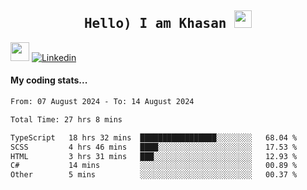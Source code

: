 <h2 align='center'><samp><strong>Hello) I am Khasan <img src="https://media.giphy.com/media/hvRJCLFzcasrR4ia7z/giphy.gif" width="28px" height="28px"></strong></samp></h2>

<img src="https://media.giphy.com/media/WUlplcMpOCEmTGBtBW/giphy.gif" width="30"> [![Linkedin](https://img.shields.io/badge/LinkedIn-Khasan%20Rashidov-blue?logo=Linkedin&logoColor=blue&labelColor=black&style=flat-square)](https://www.linkedin.com/in/khasanr)  

#### My coding stats...
<!--START_SECTION:waka-->

```txt
From: 07 August 2024 - To: 14 August 2024

Total Time: 27 hrs 8 mins

TypeScript   18 hrs 32 mins  █████████████████░░░░░░░░   68.04 %
SCSS         4 hrs 46 mins   ████░░░░░░░░░░░░░░░░░░░░░   17.53 %
HTML         3 hrs 31 mins   ███░░░░░░░░░░░░░░░░░░░░░░   12.93 %
C#           14 mins         ░░░░░░░░░░░░░░░░░░░░░░░░░   00.89 %
Other        5 mins          ░░░░░░░░░░░░░░░░░░░░░░░░░   00.37 %
```

<!--END_SECTION:waka-->

<!---
khasanrashidov/khasanrashidov is a ✨ special ✨ repository because its `README.md` (this file) appears on your GitHub profile.
You can click the Preview link to take a look at your changes.
--->
